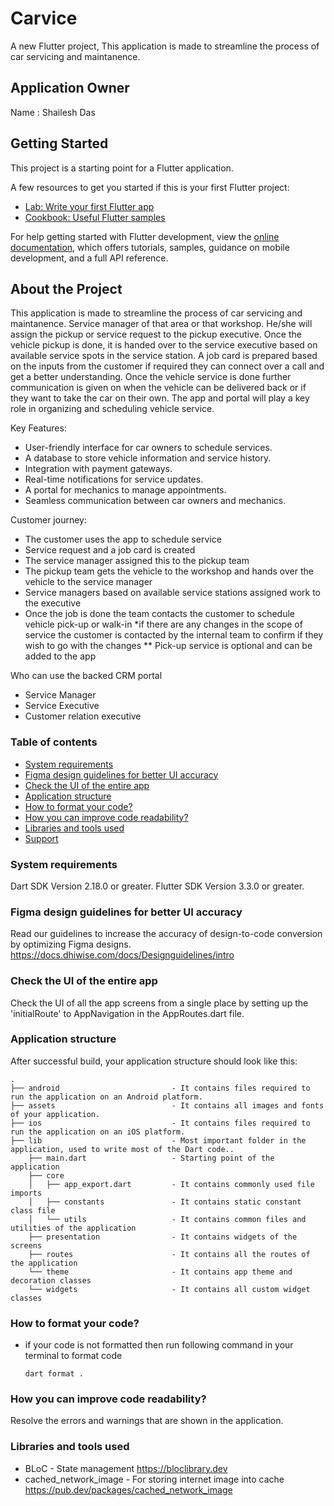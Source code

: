 # Carvice

A new Flutter project, This application is made to streamline the process of car servicing and maintanence.

## Application Owner

Name : Shailesh Das

## Getting Started

This project is a starting point for a Flutter application.

A few resources to get you started if this is your first Flutter project:

- [Lab: Write your first Flutter app](https://docs.flutter.dev/get-started/codelab)
- [Cookbook: Useful Flutter samples](https://docs.flutter.dev/cookbook)

For help getting started with Flutter development, view the
[online documentation](https://docs.flutter.dev/), which offers tutorials,
samples, guidance on mobile development, and a full API reference.

## About the Project

This application is made to streamline the process of car servicing and maintanence.
Service manager of that area or that workshop. He/she will assign the pickup or service request to the pickup executive.
Once the vehicle pickup is done, it is handed over to the service executive based on available service spots in the service station.
A job card is prepared based on the inputs from the customer if required they can connect over a call and get a better understanding.
Once the vehicle service is done further communication is given on when the vehicle can be delivered back or if they want to take the car on their own.
The app and portal will play a key role in organizing and scheduling vehicle service.

Key Features:

- User-friendly interface for car owners to schedule services.
- A database to store vehicle information and service history.
- Integration with payment gateways.
- Real-time notifications for service updates.
- A portal for mechanics to manage appointments.
- Seamless communication between car owners and mechanics.

Customer journey:

- The customer uses the app to schedule service
- Service request and a job card is created
- The service manager assigned this to the pickup team
- The pickup team gets the vehicle to the workshop and hands over the vehicle to the service manager
- Service managers based on available service stations assigned work to the executive
- Once the job is done the team contacts the customer to schedule vehicle pick-up or walk-in
  \*if there are any changes in the scope of service the customer is contacted by the internal team to confirm if they wish to go with the changes
  \*\* Pick-up service is optional and can be added to the app

Who can use the backed CRM portal

- Service Manager
- Service Executive
- Customer relation executive

### Table of contents

- [System requirements](#system-requirements)
- [Figma design guidelines for better UI accuracy](#figma-design-guideline-for-better-accuracy)
- [Check the UI of the entire app](#app-navigations)
- [Application structure](#project-structure)
- [How to format your code?](#how-you-can-do-code-formatting)
- [How you can improve code readability?](#how-you-can-improve-the-readability-of-code)
- [Libraries and tools used](#libraries-and-tools-used)
- [Support](#support)

### System requirements

Dart SDK Version 2.18.0 or greater.
Flutter SDK Version 3.3.0 or greater.

### Figma design guidelines for better UI accuracy

Read our guidelines to increase the accuracy of design-to-code conversion by optimizing Figma designs.
https://docs.dhiwise.com/docs/Designguidelines/intro

### Check the UI of the entire app

Check the UI of all the app screens from a single place by setting up the 'initialRoute' to AppNavigation in the AppRoutes.dart file.

### Application structure

After successful build, your application structure should look like this:

```
.
├── android                         - It contains files required to run the application on an Android platform.
├── assets                          - It contains all images and fonts of your application.
├── ios                             - It contains files required to run the application on an iOS platform.
├── lib                             - Most important folder in the application, used to write most of the Dart code..
    ├── main.dart                   - Starting point of the application
    ├── core
    │   ├── app_export.dart         - It contains commonly used file imports
    │   ├── constants               - It contains static constant class file
    │   └── utils                   - It contains common files and utilities of the application
    ├── presentation                - It contains widgets of the screens
    ├── routes                      - It contains all the routes of the application
    └── theme                       - It contains app theme and decoration classes
    └── widgets                     - It contains all custom widget classes
```

### How to format your code?

- if your code is not formatted then run following command in your terminal to format code
  ```
  dart format .
  ```

### How you can improve code readability?

Resolve the errors and warnings that are shown in the application.

### Libraries and tools used

- BLoC - State management
  https://bloclibrary.dev
- cached_network_image - For storing internet image into cache
  https://pub.dev/packages/cached_network_image
